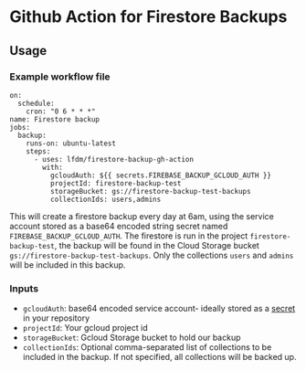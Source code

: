 # Github Action for Firestore Backups

## Usage

### Example workflow file

```
on:
  schedule:
    cron: "0 6 * * *"
name: Firestore backup
jobs:
  backup:
    runs-on: ubuntu-latest
    steps:
      - uses: lfdm/firestore-backup-gh-action
        with:
          gcloudAuth: ${{ secrets.FIREBASE_BACKUP_GCLOUD_AUTH }}
          projectId: firestore-backup-test
          storageBucket: gs://firestore-backup-test-backups
          collectionIds: users,admins

```

This will create a firestore backup every day at 6am, using the service account stored as a base64 encoded string secret named `FIREBASE_BACKUP_GCLOUD_AUTH`.
The firestore is run in the project `firestore-backup-test`, the backup will be found in the Cloud Storage bucket `gs://firestore-backup-test-backups`.
Only the collections `users` and `admins` will be included in this backup.

### Inputs

- `gcloudAuth`: base64 encoded service account- ideally stored as a [secret](...) in your repository
- `projectId`: Your gcloud project id
- `storageBucket`: Gcloud Storage bucket to hold our backup
- `collectionIds`: Optional comma-separated list of collections to be included in the backup. If not specified, all collections will be backed up.
